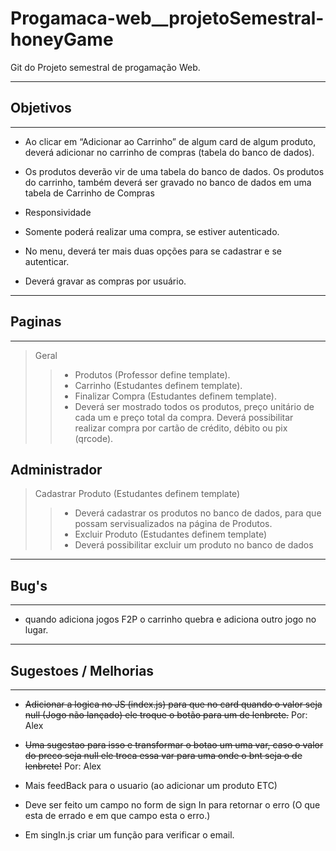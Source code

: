 # Progamaca-web__projetoSemestral-honeyGame

Git do Projeto semestral de progamação Web.

-------------------------------------------

## Objetivos

-------------------------------------------

- Ao clicar em “Adicionar ao Carrinho” de algum card de algum produto, deverá adicionar no carrinho de compras (tabela do banco de dados).

- Os produtos deverão vir de uma tabela do banco de  dados. Os produtos do carrinho, também deverá ser gravado no banco de dados em uma tabela de Carrinho de Compras

- Responsividade

- Somente poderá realizar uma compra, se estiver autenticado.

- No menu, deverá ter mais duas opções para se cadastrar e se autenticar.

- Deverá gravar as compras por usuário.

-------------------------------------------

## Paginas

-------------------------------------------

> Geral
>
>> - Produtos (Professor define template).
>> - Carrinho (Estudantes definem template).
>> - Finalizar Compra (Estudantes definem template).
>> - Deverá ser mostrado todos os produtos, preço unitário de cada um e preço total da compra. Deverá possibilitar realizar compra por cartão de crédito, débito ou pix (qrcode).

## Administrador

> Cadastrar Produto (Estudantes definem template)
>
>> - Deverá cadastrar os produtos no banco de dados, para que possam servisualizados na página de Produtos.
>> - Excluir Produto (Estudantes definem template)
>> - Deverá possibilitar excluir um produto no banco de dados

-------------------------------------------

## Bug's

-------------------------------------------

- quando adiciona jogos F2P o carrinho quebra e adiciona outro jogo no lugar.


-------------------------------------------

## Sugestoes / Melhorias

-------------------------------------------

- ~~Adicionar a logica no JS (index.js) para que no card quando o valor seja null (Jogo não lançado) ele troque o botão para um de lenbrete.~~ Por: Alex

- ~~Uma sugestao para isso e transformar o botao um uma var, caso o valor do preco seja null ele troca essa var para uma onde o bnt seja o de lenbrete!~~ Por: Alex

- Mais feedBack para o usuario (ao adicionar um produto ETC)

- Deve ser feito um campo no form de sign In para retornar o erro (O que esta de errado e em que campo esta o erro.)

- Em singIn.js criar um função para verificar o email.